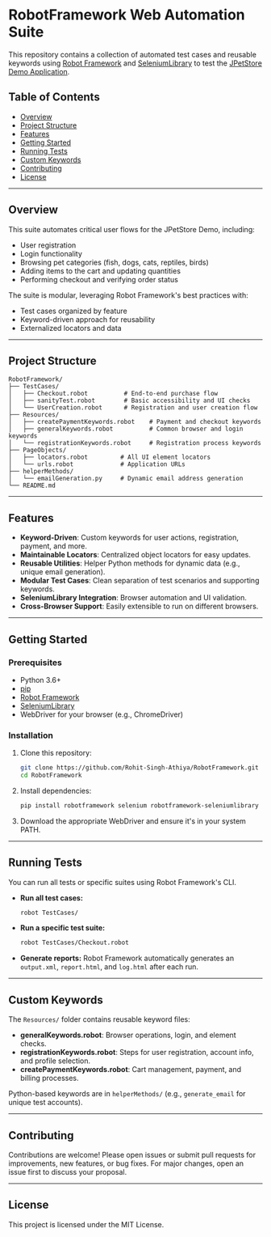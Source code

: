 # RobotFramework Web Automation Suite

This repository contains a collection of automated test cases and reusable keywords using [Robot Framework](https://robotframework.org/) and [SeleniumLibrary](https://robotframework.org/SeleniumLibrary/latest/SeleniumLibrary.html) to test the [JPetStore Demo Application](https://petstore.octoperf.com/actions/Catalog.action).

## Table of Contents

- [Overview](#overview)
- [Project Structure](#project-structure)
- [Features](#features)
- [Getting Started](#getting-started)
- [Running Tests](#running-tests)
- [Custom Keywords](#custom-keywords)
- [Contributing](#contributing)
- [License](#license)

---

## Overview

This suite automates critical user flows for the JPetStore Demo, including:
- User registration
- Login functionality
- Browsing pet categories (fish, dogs, cats, reptiles, birds)
- Adding items to the cart and updating quantities
- Performing checkout and verifying order status

The suite is modular, leveraging Robot Framework's best practices with:
- Test cases organized by feature
- Keyword-driven approach for reusability
- Externalized locators and data

---

## Project Structure

```
RobotFramework/
├── TestCases/
│   ├── Checkout.robot          # End-to-end purchase flow
│   ├── sanityTest.robot        # Basic accessibility and UI checks
│   └── UserCreation.robot      # Registration and user creation flow
├── Resources/
│   ├── createPaymentKeywords.robot    # Payment and checkout keywords
│   ├── generalKeywords.robot          # Common browser and login keywords
│   └── registrationKeywords.robot     # Registration process keywords
├── PageObjects/
│   ├── locators.robot         # All UI element locators
│   └── urls.robot             # Application URLs
├── helperMethods/
│   └── emailGeneration.py     # Dynamic email address generation
└── README.md
```

---

## Features

- **Keyword-Driven**: Custom keywords for user actions, registration, payment, and more.
- **Maintainable Locators**: Centralized object locators for easy updates.
- **Reusable Utilities**: Helper Python methods for dynamic data (e.g., unique email generation).
- **Modular Test Cases**: Clean separation of test scenarios and supporting keywords.
- **SeleniumLibrary Integration**: Browser automation and UI validation.
- **Cross-Browser Support**: Easily extensible to run on different browsers.

---

## Getting Started

### Prerequisites

- Python 3.6+
- [pip](https://pip.pypa.io/en/stable/)
- [Robot Framework](https://robotframework.org/)
- [SeleniumLibrary](https://robotframework.org/SeleniumLibrary/latest/SeleniumLibrary.html)
- WebDriver for your browser (e.g., ChromeDriver)

### Installation

1. Clone this repository:
   ```bash
   git clone https://github.com/Rohit-Singh-Athiya/RobotFramework.git
   cd RobotFramework
   ```

2. Install dependencies:
   ```bash
   pip install robotframework selenium robotframework-seleniumlibrary
   ```

3. Download the appropriate WebDriver and ensure it's in your system PATH.

---

## Running Tests

You can run all tests or specific suites using Robot Framework's CLI.

- **Run all test cases:**
  ```bash
  robot TestCases/
  ```

- **Run a specific test suite:**
  ```bash
  robot TestCases/Checkout.robot
  ```

- **Generate reports:**
  Robot Framework automatically generates an `output.xml`, `report.html`, and `log.html` after each run.

---

## Custom Keywords

The `Resources/` folder contains reusable keyword files:

- **generalKeywords.robot**: Browser operations, login, and element checks.
- **registrationKeywords.robot**: Steps for user registration, account info, and profile selection.
- **createPaymentKeywords.robot**: Cart management, payment, and billing processes.

Python-based keywords are in `helperMethods/` (e.g., `generate_email` for unique test accounts).

---

## Contributing

Contributions are welcome! Please open issues or submit pull requests for improvements, new features, or bug fixes. For major changes, open an issue first to discuss your proposal.

---

## License

This project is licensed under the MIT License.
